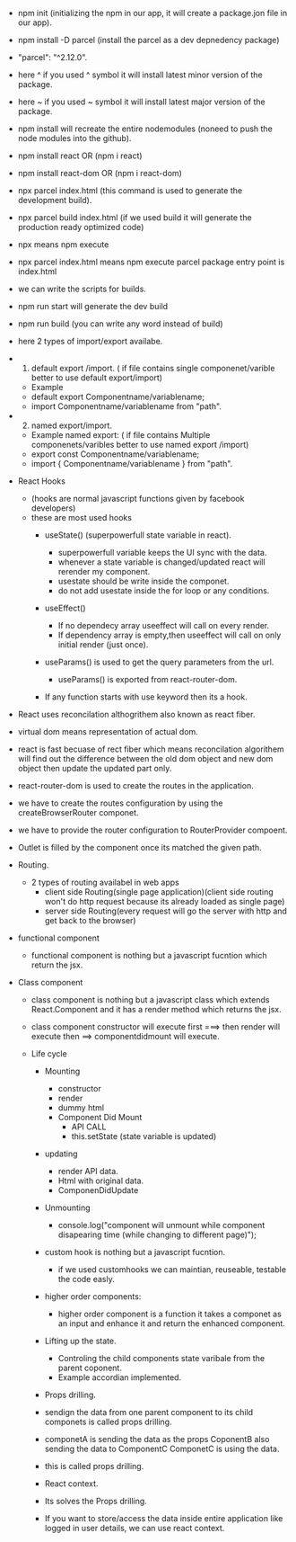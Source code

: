 - npm init (initializing the npm in our app, it will create a package.jon file in our app). 
- npm install -D parcel (install the parcel as a dev depnedency package) 
- "parcel": "^2.12.0".
- here ^ if you used ^ symbol it will install latest minor version of the package. 
- here ~ if you used ~ symbol it will install latest major version of the package.
- npm install will recreate the entire nodemodules (noneed to push the node modules into the github).
- npm install react OR (npm i react) 
- npm install react-dom OR (npm i react-dom)
- npx parcel index.html (this command is used to generate the development build). 
- npx parcel build index.html (if we used build it will generate the production ready optimized code)
- npx means npm execute
- npx parcel index.html means npm execute parcel package entry point is index.html
- we can write the scripts for builds.
- npm run start will generate the dev build
- npm run build (you can write any word instead of build)  


- here 2 types of import/export availabe.
- 1. default export /import.  ( if file contains single componenet/varible better to use default export/import)
    - Example
    - default export Componentname/variablename;
    - import Componentname/variablename from "path".

- 2. named export/import.
    - Example named export: ( if file contains Multiple componenets/varibles better to use named export /import)
    - export const Componentname/variablename;
    - import { Componentname/variablename } from "path".


- React Hooks
    - (hooks are normal javascript functions given by facebook developers)
    - these are most used hooks
      - useState() (superpowerfull state variable in react).
        - superpowerfull variable keeps the UI sync with the data.
        - whenever a state variable is changed/updated react will rerender my component.
        - usestate should be write inside the componet.
        - do not add usestate inside the for loop or any conditions. 

      - useEffect()  
        - If no dependecy array useeffect will call on every render.
        - If dependency array is empty,then useeffect will call on only initial render (just once).
      - useParams() is used to get the query parameters from the url.
        - useParams() is exported from react-router-dom.

      - If any function starts with use keyword then its a hook.

- React uses reconcilation althogrithem also known as react fiber.
- virtual dom means representation of actual dom.
- react is fast becuase of rect fiber which means reconcilation algorithem will find out the   difference between the old dom object and new dom object then update the updated part only.

- react-router-dom is used to create the routes in the application.
- we have to create the routes configuration by using the createBrowserRouter componet.
- we have to provide the router configuration to RouterProvider compoent.
- Outlet is filled by the component once its matched the given path. 


- Routing.
  - 2 types of routing availabel in web apps
    - client side Routing(single page application)(client side routing won't do http request because its already loaded as single page)
    - server side Routing(every request will go the server with http and get back to the browser)
- functional component 
  - functional component is nothing but a javascript fucntion which return the jsx.

- Class component 
  - class component is nothing but a javascript class which extends React.Component and it has  a render method which returns the jsx.
  - class component constructor will execute first ===> then render will execute then ==> componentdidmount will execute.

  - Life cycle
    - Mounting

      - constructor 
      - render
      -  dummy html
      - Component Did Mount
        - API CALL
        - this.setState (state variable is updated)

    - updating
      - render API data.
      - Html with original data.
      - ComponenDidUpdate
    
    - Unmounting
      - console.log("component will unmount while component disapearing time 
        (while changing to different page)");

    - custom hook is nothing but a javascript fucntion.
      - if we used customhooks we can maintian, reuseable, testable the code easly.  


    - higher order components:
      - higher order component is a function it takes a componet as an input and enhance it and return the enhanced component.

    - Lifting up the state.
      - Controling the child components state varibale from the parent coponent. 
      - Example accordian implemented.

    - Props drilling.
     - sendign the data from one parent component to its child componets is called props drilling.
     - componetA is sending the data as the props CoponentB also sending the data to ComponentC  ComponetC is using the data.
     - this is called props drilling.

     - React context.
      - Its solves the Props drilling.
      - If you want to store/access the data inside entire application like logged in user details, we can use react context.
       
      
    






